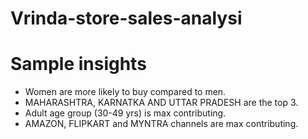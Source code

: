 # Vrinda-store-sales-analysi
# Sample insights
* Women are more likely to buy compared to men.
* MAHARASHTRA, KARNATKA AND UTTAR PRADESH are the top 3.
* Adult age group (30-49 yrs) is max contributing.
* AMAZON, FLIPKART and MYNTRA channels are max contributing.
